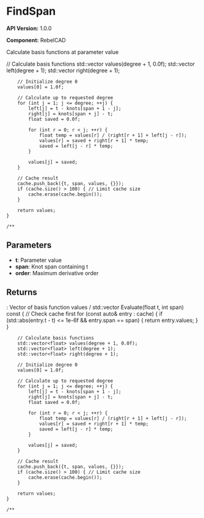 # FindSpan

**API Version:** 1.0.0

**Component:** RebelCAD

Calculate basis functions at parameter value

// Calculate basis functions
        std::vector<float> values(degree + 1, 0.0f);
        std::vector<float> left(degree + 1);
        std::vector<float> right(degree + 1);

        // Initialize degree 0
        values[0] = 1.0f;

        // Calculate up to requested degree
        for (int j = 1; j <= degree; ++j) {
            left[j] = t - knots[span + 1 - j];
            right[j] = knots[span + j] - t;
            float saved = 0.0f;

            for (int r = 0; r < j; ++r) {
                float temp = values[r] / (right[r + 1] + left[j - r]);
                values[r] = saved + right[r + 1] * temp;
                saved = left[j - r] * temp;
            }

            values[j] = saved;
        }

        // Cache result
        cache.push_back({t, span, values, {}});
        if (cache.size() > 100) { // Limit cache size
            cache.erase(cache.begin());
        }

        return values;
    }

    /**

## Parameters

- **t**: Parameter value
- **span**: Knot span containing t
- **order**: Maximum derivative order

## Returns

: Vector of basis function values
/
    std::vector<float> Evaluate(float t, int span) const {
        // Check cache first
        for (const auto& entry : cache) {
            if (std::abs(entry.t - t) <= 1e-6f && entry.span == span) {
                return entry.values;
            }
        }

        // Calculate basis functions
        std::vector<float> values(degree + 1, 0.0f);
        std::vector<float> left(degree + 1);
        std::vector<float> right(degree + 1);

        // Initialize degree 0
        values[0] = 1.0f;

        // Calculate up to requested degree
        for (int j = 1; j <= degree; ++j) {
            left[j] = t - knots[span + 1 - j];
            right[j] = knots[span + j] - t;
            float saved = 0.0f;

            for (int r = 0; r < j; ++r) {
                float temp = values[r] / (right[r + 1] + left[j - r]);
                values[r] = saved + right[r + 1] * temp;
                saved = left[j - r] * temp;
            }

            values[j] = saved;
        }

        // Cache result
        cache.push_back({t, span, values, {}});
        if (cache.size() > 100) { // Limit cache size
            cache.erase(cache.begin());
        }

        return values;
    }

    /**

